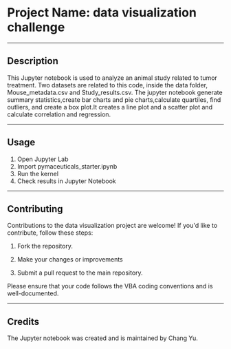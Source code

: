 # Project Name: data visualization challenge

---

## Description

This Jupyter notebook is used to  analyze an animal study related to tumor treatment. Two datasets are related to this code, inside the data folder, Mouse_metadata.csv and Study_results.csv. The jupyter notebook generate summary statistics,create bar charts and pie charts,calculate quartiles, find outliers, and create a box plot.It creates a line plot and a scatter plot and calculate correlation and regression.



---

## Usage

1. Open Jupyter Lab
2. Import pymaceuticals_starter.ipynb
3. Run the kernel
4. Check results in Jupyter Notebook

---

## Contributing

Contributions to the data visualization project are welcome! If you'd like to contribute, follow these steps:

1. Fork the repository.

2. Make your changes or improvements 

3. Submit a pull request to the main repository.

Please ensure that your code follows the VBA coding conventions and is well-documented.


---

## Credits
The Jupyter notebook was created and is maintained by Chang Yu.
